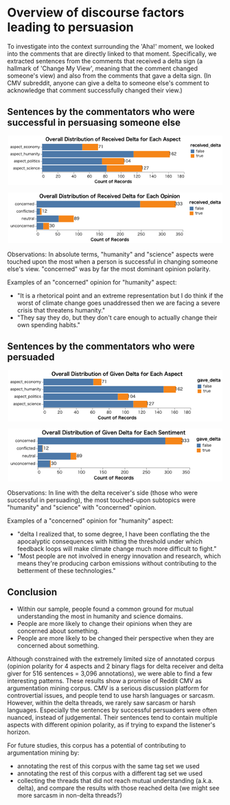 # Overview of discourse factors leading to persuasion

To investigate into the context surrounding the 'Aha!' moment, we looked into the comments that are directly linked to that moment. Specifically, we extracted sentences from the comments that received a delta sign (a hallmark of 'Change My View', meaning that the comment changed someone's view) and also from the comments that gave a delta sign. (In CMV subreddit, anyone can give a delta to someone else's comment to acknowledge that comment successfully changed their view.) 

## Sentences by the commentators who were successful in persuasing someone else
<p align="center">
<img src="https://raw.githubusercontent.com/yueshengluo/yueshengluo.github.io/master/received_delta_aspect.png" alt="delta_thread" width="500"/ >
</p>
<p align="center">
<img src="https://raw.githubusercontent.com/yueshengluo/yueshengluo.github.io/master/received_delta_opinion.png" alt="delta_thread" width="500"/ >
</p>


Observations: In absolute terms, "humanity" and "science" aspects were touched upon the most when a person is successful in changing someone else's view. "concerned" was by far the most dominant opinion polarity.

Examples of an "concerned" opinion for "humanity" aspect: 
- "It is a rhetorical point and an extreme representation but I do think if the worst of climate change goes unaddressed then we are facing a severe crisis that threatens humanity."
- "They say they do, but they don't care enough to actually change their own spending habits."


## Sentences by the commentators who were persuaded
<p align="center">
<img src="https://raw.githubusercontent.com/yueshengluo/yueshengluo.github.io/master/gave_delta_aspect.png" alt="delta_thread" width="500"/ >
</p>
<p align="center">
<img src="https://raw.githubusercontent.com/yueshengluo/yueshengluo.github.io/master/gave_delta_opinion.png" alt="delta_thread" width="500"/ >
</p>


Observations: In line with the delta receiver's side (those who were successful in persuading), the most touched-upon subtopics were "humanity" and "science" with "concerned" opinion.

Examples of a "concerned" opinion for "humanity" aspect:
- "delta I realized that, to some degree, I have been conflating the the apocalyptic consequences with hitting the threshold under which feedback loops will make climate change much more difficult to fight."
- "Most people are not involved in energy innovation and research, which means they're producing carbon emissions without contributing to the betterment of these technologies."


## Conclusion
- Within our sample, people found a common ground for mutual understanding the most in  humanity and science domains.
- People are more likely to change their opinions when they are concerned about something.
- People are more likely to be changed their perspective when they are concerned about something.

Although constrained with the extremely limited size of annotated corpus (opinion polarity for 4 aspects and 2 binary flags for delta receiver and delta giver for 516 sentences = 3,096 annotations), we were able to find a few interesting patterns. These results show a promise of Reddit CMV as argumentation mining corpus. CMV is a serious discussion platform for controvertial issues, and people tend to use harsh languages or sarcasm. However, within the delta threads, we rarely saw sarcasm or harsh languages. Especially the sentences by successful persuaders were often nuanced, instead of judgemental. Their sentences tend to contain multiple aspects with different opinion polarity, as if trying to expand the listener's horizon. 

For future studies, this corpus has a potential of contributing to argumentation mining by:
- annotating the rest of this corpus with the same tag set we used
- annotating the rest of this corpus with a different tag set we used
- collecting the threads that did not reach mutual understanding (a.k.a. delta), and compare the results with those reached delta (we might see more sarcasm in non-delta threads?)
